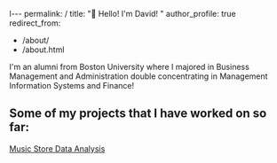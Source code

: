 l---
permalink: /
title: "👋 Hello! I'm David! " 
author_profile: true
redirect_from: 
  - /about/
  - /about.html

I'm an alumni from Boston University where I majored in Business Management and Administration double concentrating in Management Information Systems and Finance! 

## Some of my projects that I have worked on so far: 

[Music Store Data Analysis](https://github.com/daviddxuee/SQL_MUSIC_STORE)


